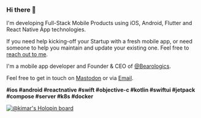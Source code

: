 <!-- ![Header](https://github.com/kimar/kimar/raw/master/Header.png) -->

### Hi there 👋

I'm developing Full-Stack Mobile Products using iOS, Android, Flutter and React Native App technologies. 

If you need help kicking-off your Startup with a fresh mobile app, or need someone to help you maintain and update your existing one. Feel free to [reach out to me](https://www.bearologics.com/book-a-call).

I'm a mobile app developer and Founder & CEO of [@Bearologics](https://github.com/Bearologics).

Feel free to get in touch on <a rel="me" href="https://bearologics.social/@marcus">Mastodon</a> or via <a href="https://www.bearologics.com/contact">Email</a>.

**#ios #android #reactnative #swift #objective-c #kotlin #swiftui #jetpack #compose #server #k8s #docker**

[![@kimar's Holopin board](https://holopin.io/api/user/board?user=kimar)](https://holopin.io/@kimar)

<!--
**kimar/kimar** is a ✨ _special_ ✨ repository because its `README.md` (this file) appears on your GitHub profile.

Here are some ideas to get you started:

- 🔭 I’m currently working on ...
- 🌱 I’m currently learning ...
- 👯 I’m looking to collaborate on ...
- 🤔 I’m looking for help with ...
- 💬 Ask me about ...
- 📫 How to reach me: ...
- 😄 Pronouns: ...
- ⚡ Fun fact: ...
-->
